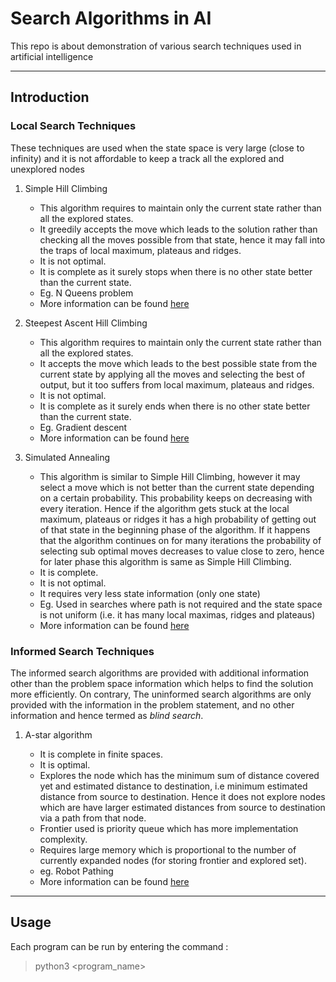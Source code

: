 # Search Algorithms in AI

This repo is about demonstration of various search techniques used in artificial intelligence

---

## Introduction

### Local Search Techniques

These techniques are used when the state space is very large (close to infinity) and it is not affordable to keep a track all the explored and unexplored nodes

1. Simple Hill Climbing

   -  This algorithm requires to maintain only the current state rather than all the explored states.
   -  It greedily accepts the move which leads to the solution rather than checking all the moves possible from that state, hence it may fall into the traps of local maximum, plateaus and ridges.
   -  It is not optimal.
   -  It is complete as it surely stops when there is no other state better than the current state.
   -  Eg. N Queens problem
   -  More information can be found [here](https://en.wikipedia.org/wiki/Hill_climbing)

2. Steepest Ascent Hill Climbing

   -  This algorithm requires to maintain only the current state rather than all the explored states.
   -  It accepts the move which leads to the best possible state from the current state by applying all the moves and selecting the best of output, but it too suffers from local maximum, plateaus and ridges.
   -  It is not optimal.
   -  It is complete as it surely ends when there is no other state better than the current state.
   -  Eg. Gradient descent
   -  More information can be found [here](https://en.wikipedia.org/wiki/Hill_climbing)

3. Simulated Annealing

   -  This algorithm is similar to Simple Hill Climbing, however it may select a move which is not better than the current state depending on a certain probability. This probability keeps on decreasing with every iteration. Hence if the algorithm gets stuck at the local maximum, plateaus or ridges it has a high probability of getting out of that state in the beginning phase of the algorithm. If it happens that the algorithm continues on for many iterations the probability of selecting sub optimal moves decreases to value close to zero, hence for later phase this algorithm is same as Simple Hill Climbing.
   -  It is complete.
   -  It is not optimal.
   -  It requires very less state information (only one state)
   -  Eg. Used in searches where path is not required and the state space is not uniform (i.e. it has many local maximas, ridges and plateaus)
   -  More information can be found [here](https://en.wikipedia.org/wiki/Simulated_annealing)


### Informed Search Techniques

The informed search algorithms are provided with additional information other than the problem space information which helps to find the solution more efficiently. On contrary, The uninformed search algorithms are only provided with the information in the problem statement, and no other information and hence termed as *blind search*.

1. A-star algorithm

   -  It is complete in finite spaces.
   -  It is optimal.
   -  Explores the node which has the minimum sum of distance covered yet and estimated distance to destination, i.e minimum estimated distance from source to destination. Hence it does not explore nodes which are have larger estimated distances from source to destination via a path from that node.
   -  Frontier used is priority queue which has more implementation complexity.
   -  Requires large memory which is proportional to the number of currently expanded nodes (for storing frontier and explored set).
   -  eg. Robot Pathing
   -  More information can be found [here](https://en.wikipedia.org/wiki/A*_search_algorithm)

---

## Usage

Each program can be run by entering the command :

> python3 <program_name>